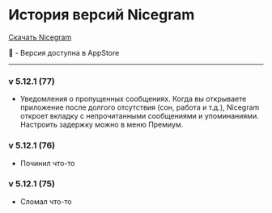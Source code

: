 # История версий Nicegram

[Скачать Nicegram](/ru/faq/#download)

🍏 - Версия доступна в AppStore

---

### v 5.12.1 (77)
- Уведомления о пропущенных сообщениях. Когда вы открываете приложение после долгого отсутствия (сон, работа и т.д.), Nicegram откроет вкладку с непрочитанными сообщениями и упоминаниями. Настроить задержку можно в меню Премиум.

### v 5.12.1 (76)
- Починил что-то


### v 5.12.1 (75)
- Сломал что-то

